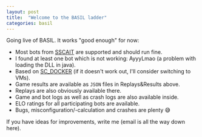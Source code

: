 ```yaml
---
layout: post
title:  "Welcome to the BASIL ladder"
categories: basil
---
```



Going live of BASIL. It works "good enough" for now:
* Most bots from [SSCAIT](https://sscaitournament.com/) are supported and should run fine.
* I found at least one bot which is not working: AyyyLmao (a problem with loading the DLL in java).
* Based on [SC_DOCKER](https://github.com/Games-and-Simulations/sc-docker) (if it doesn't work out, I'll consider switching to VMs).
* Game results are available as `JSON` files in Replays&Results above.
* Replays are also obviously available there.
* Game and bot logs as well as crash logs are also available inside.
* ELO ratings for all participating bots are available.
* Bugs, misconfiguration/-calculation and crashes are plenty 😅

If you have ideas for improvements, write me (email is all the way down here).
